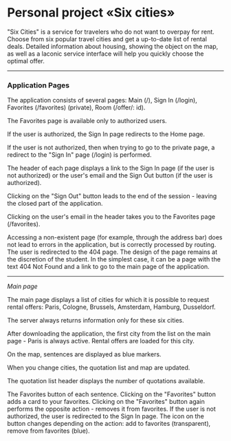 # Personal project «Six cities»

"Six Cities" is a service for travelers who do not want to overpay for rent. Choose from six popular travel cities and get a up-to-date list of rental deals. Detailed information about housing, showing the object on the map, as well as a laconic service interface will help you quickly choose the optimal offer.


---

### Application Pages

The application consists of several pages: Main (/), Sign In (/login), Favorites (/favorites) (private), Room (/offer/: id).

The Favorites page is available only to authorized users.

If the user is authorized, the Sign In page redirects to the Home page.

If the user is not authorized, then when trying to go to the private page, a redirect to the "Sign In" page (/login) is performed.

The header of each page displays a link to the Sign In page (if the user is not authorized) or the user's email and the Sign Out button (if the user is authorized).

Clicking on the "Sign Out" button leads to the end of the session - leaving the closed part of the application.

Clicking on the user's email in the header takes you to the Favorites page (/favorites).

Accessing a non-existent page (for example, through the address bar) does not lead to errors in the application, but is correctly processed by routing. The user is redirected to the 404 page. The design of the page remains at the discretion of the student. In the simplest case, it can be a page with the text 404 Not Found and a link to go to the main page of the application.

---

*Main page*

The main page displays a list of cities for which it is possible to request rental offers: Paris, Cologne, Brussels, Amsterdam, Hamburg, Dusseldorf.

The server always returns information only for these six cities.

After downloading the application, the first city from the list on the main page - Paris is always active. Rental offers are loaded for this city.

On the map, sentences are displayed as blue markers.

When you change cities, the quotation list and map are updated.

The quotation list header displays the number of quotations available. 

The Favorites button of each sentence. Clicking on the "Favorites" button adds a card to your favorites. Clicking on the "Favorites" button again performs the opposite action - removes it from favorites. If the user is not authorized, the user is redirected to the Sign In page. The icon on the button changes depending on the action: add to favorites (transparent), remove from favorites (blue).




